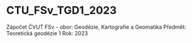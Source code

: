 # CTU_FSv_TGD1_2023
Zápočet ČVUT FSv - obor: Geodézie, Kartografie a Geomatika Předmět: Teoretická geodézie 1 Rok: 2023
